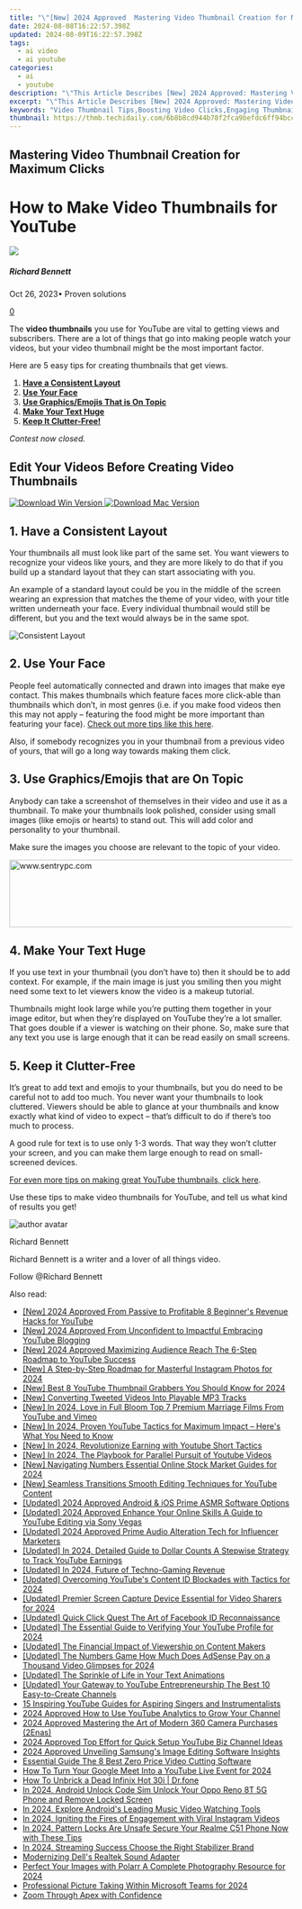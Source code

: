 ```yaml
---
title: "\"[New] 2024 Approved  Mastering Video Thumbnail Creation for Maximum Clicks\""
date: 2024-08-08T16:22:57.398Z
updated: 2024-08-09T16:22:57.398Z
tags:
  - ai video
  - ai youtube
categories:
  - ai
  - youtube
description: "\"This Article Describes [New] 2024 Approved: Mastering Video Thumbnail Creation for Maximum Clicks\""
excerpt: "\"This Article Describes [New] 2024 Approved: Mastering Video Thumbnail Creation for Maximum Clicks\""
keywords: "Video Thumbnail Tips,Boosting Video Clicks,Engaging Thumbnails,Crafting Thumbnail Images,Optimize Video Titles,Increase View Count,Effective Thumbnail Design"
thumbnail: https://thmb.techidaily.com/6b8b8cd944b78f2fca9befdc6ff94bcc8ad2bce093f59dcdf2b6479e3403f82d.jpg
---
```


## Mastering Video Thumbnail Creation for Maximum Clicks

# How to Make Video Thumbnails for YouTube

![](https://images.wondershare.com/filmora/article-images/richard-bennett.jpg)

##### Richard Bennett

 Oct 26, 2023• Proven solutions

[0](#commentsBoxSeoTemplate)

The **video thumbnails** you use for YouTube are vital to getting views and subscribers. There are a lot of things that go into making people watch your videos, but your video thumbnail might be the most important factor.

Here are 5 easy tips for creating thumbnails that get views.

1. **[Have a Consistent Layout](#one)**
2. **[Use Your Face](#two)**
3. **[Use Graphics/Emojis That is On Topic](#three)**
4. **[Make Your Text Huge](#four)**
5. **[Keep It Clutter-Free!](#five)**

 _Contest now closed._

## Edit Your Videos Before Creating Video Thumbnails

[![Download Win Version](https://images.wondershare.com/filmora/guide/download-btn-win.jpg) ](https://tools.techidaily.com/wondershare/filmora/download/) [![Download Mac Version](https://images.wondershare.com/filmora/guide/download-btn-mac.jpg) ](https://tools.techidaily.com/wondershare/filmora/download/)

## 1\. Have a Consistent Layout

Your thumbnails all must look like part of the same set. You want viewers to recognize your videos like yours, and they are more likely to do that if you build up a standard layout that they can start associating with you.

An example of a standard layout could be you in the middle of the screen wearing an expression that matches the theme of your video, with your title written underneath your face. Every individual thumbnail would still be different, but you and the text would always be in the same spot.

![Consistent Layout](https://images.wondershare.com/filmora/article-images/consistent-layout.jpg)

## **2\. Use Your Face**

People feel automatically connected and drawn into images that make eye contact. This makes thumbnails which feature faces more click-able than thumbnails which don’t, in most genres (i.e. if you make food videos then this may not apply – featuring the food might be more important than featuring your face). [Check out more tips like this here](https://tools.techidaily.com/wondershare/filmora/download/).

Also, if somebody recognizes you in your thumbnail from a previous video of yours, that will go a long way towards making them click.

## 3\. Use Graphics/Emojis that are On Topic

Anybody can take a screenshot of themselves in their video and use it as a thumbnail. To make your thumbnails look polished, consider using small images (like emojis or hearts) to stand out. This will add color and personality to your thumbnail.

Make sure the images you choose are relevant to the topic of your video.

<!-- affiliate ads begin -->
<a href="https://sentrypc.7eer.net/c/5597632/398457/3022" target="_top" id="398457"><img src="//a.impactradius-go.com/display-ad/3022-398457" border="0" alt="www.sentrypc.com" width="980" height="120"/></a><img height="0" width="0" src="https://sentrypc.7eer.net/i/5597632/398457/3022" style="position:absolute;visibility:hidden;" border="0" />
<!-- affiliate ads end -->
## 4\. Make Your Text Huge

If you use text in your thumbnail (you don’t have to) then it should be to add context. For example, if the main image is just you smiling then you might need some text to let viewers know the video is a makeup tutorial.

Thumbnails might look large while you’re putting them together in your image editor, but when they’re displayed on YouTube they’re a lot smaller. That goes double if a viewer is watching on their phone. So, make sure that any text you use is large enough that it can be read easily on small screens.

## 5\. Keep it Clutter-Free

It’s great to add text and emojis to your thumbnails, but you do need to be careful not to add too much. You never want your thumbnails to look cluttered. Viewers should be able to glance at your thumbnails and know exactly what kind of video to expect – that’s difficult to do if there’s too much to process.

A good rule for text is to use only 1-3 words. That way they won’t clutter your screen, and you can make them large enough to read on small-screened devices.

 [For even more tips on making great YouTube thumbnails, click here](https://tools.techidaily.com/wondershare/filmora/download/).

Use these tips to make video thumbnails for YouTube, and tell us what kind of results you get!

![author avatar](https://images.wondershare.com/filmora/article-images/richard-bennett.jpg)

Richard Bennett

Richard Bennett is a writer and a lover of all things video.

Follow @Richard Bennett


<ins class="adsbygoogle"
     style="display:block"
     data-ad-format="autorelaxed"
     data-ad-client="ca-pub-7571918770474297"
     data-ad-slot="1223367746"></ins>



<ins class="adsbygoogle"
     style="display:block"
     data-ad-client="ca-pub-7571918770474297"
     data-ad-slot="8358498916"
     data-ad-format="auto"
     data-full-width-responsive="true"></ins>



<span class="atpl-alsoreadstyle">Also read:</span>
<div><ul>
<li><a href="https://youtube-blog.techidaily.com/024-approved-from-passive-to-profitable-8-beginners-revenue-hacks-for-youtube/"><u>[New] 2024 Approved  From Passive to Profitable  8 Beginner's Revenue Hacks for YouTube</u></a></li>
<li><a href="https://youtube-blog.techidaily.com/024-approved-from-unconfident-to-impactful-embracing-youtube-blogging/"><u>[New] 2024 Approved  From Unconfident to Impactful  Embracing YouTube Blogging</u></a></li>
<li><a href="https://youtube-blog.techidaily.com/024-approved-maximizing-audience-reach-the-6-step-roadmap-to-youtube-success/"><u>[New] 2024 Approved  Maximizing Audience Reach  The 6-Step Roadmap to YouTube Success</u></a></li>
<li><a href="https://instagram-video-recordings.techidaily.com/new-a-step-by-step-roadmap-for-masterful-instagram-photos-for-2024/"><u>[New] A Step-by-Step Roadmap for Masterful Instagram Photos for 2024</u></a></li>
<li><a href="https://youtube-blog.techidaily.com/est-8-youtube-thumbnail-grabbers-you-should-know-for-2024/"><u>[New] Best 8 YouTube Thumbnail Grabbers You Should Know for 2024</u></a></li>
<li><a href="https://extra-hints.techidaily.com/new-converting-tweeted-videos-into-playable-mp3-tracks/"><u>[New] Converting Tweeted Videos Into Playable MP3 Tracks</u></a></li>
<li><a href="https://youtube-web.techidaily.com/n-2024-love-in-full-bloom-top-7-premium-marriage-films-from-youtube-and-vimeo/"><u>[New] In 2024, Love in Full Bloom  Top 7 Premium Marriage Films From YouTube and Vimeo</u></a></li>
<li><a href="https://youtube-blog.techidaily.com/n-2024-proven-youtube-tactics-for-maximum-impact-heres-what-you-need-to-know/"><u>[New] In 2024, Proven YouTube Tactics for Maximum Impact – Here's What You Need to Know</u></a></li>
<li><a href="https://youtube-blog.techidaily.com/n-2024-revolutionize-earning-with-youtube-short-tactics/"><u>[New] In 2024, Revolutionize Earning with Youtube Short Tactics</u></a></li>
<li><a href="https://youtube-blog.techidaily.com/n-2024-the-playbook-for-parallel-pursuit-of-youtube-videos/"><u>[New] In 2024, The Playbook for Parallel Pursuit of Youtube Videos</u></a></li>
<li><a href="https://youtube-zero.techidaily.com/avigating-numbers-essential-online-stock-market-guides-for-2024/"><u>[New] Navigating Numbers  Essential Online Stock Market Guides for 2024</u></a></li>
<li><a href="https://youtube-blog.techidaily.com/eamless-transitions-smooth-editing-techniques-for-youtube-content/"><u>[New] Seamless Transitions  Smooth Editing Techniques for YouTube Content</u></a></li>
<li><a href="https://youtube-blog.techidaily.com/ed-2024-approved-android-and-ios-prime-asmr-software-options/"><u>[Updated] 2024 Approved  Android & iOS  Prime ASMR Software Options</u></a></li>
<li><a href="https://youtube-blog.techidaily.com/ed-2024-approved-enhance-your-online-skills-a-guide-to-youtube-editing-via-sony-vegas/"><u>[Updated] 2024 Approved  Enhance Your Online Skills  A Guide to YouTube Editing via Sony Vegas</u></a></li>
<li><a href="https://youtube-blog.techidaily.com/ed-2024-approved-prime-audio-alteration-tech-for-influencer-marketers/"><u>[Updated] 2024 Approved  Prime Audio Alteration Tech for Influencer Marketers</u></a></li>
<li><a href="https://youtube-blog.techidaily.com/ed-in-2024-detailed-guide-to-dollar-counts-a-stepwise-strategy-to-track-youtube-earnings/"><u>[Updated] In 2024, Detailed Guide to Dollar Counts  A Stepwise Strategy to Track YouTube Earnings</u></a></li>
<li><a href="https://youtube-blog.techidaily.com/ed-in-2024-future-of-techno-gaming-revenue/"><u>[Updated] In 2024, Future of Techno-Gaming Revenue</u></a></li>
<li><a href="https://youtube-blog.techidaily.com/ed-overcoming-youtubes-content-id-blockades-with-tactics-for-2024/"><u>[Updated] Overcoming YouTube's Content ID Blockades with Tactics for 2024</u></a></li>
<li><a href="https://youtube-blog.techidaily.com/ed-premier-screen-capture-device-essential-for-video-sharers-for-2024/"><u>[Updated] Premier Screen Capture Device  Essential for Video Sharers for 2024</u></a></li>
<li><a href="https://facebook-video-recording.techidaily.com/updated-quick-click-quest-the-art-of-facebook-id-reconnaissance/"><u>[Updated] Quick Click Quest  The Art of Facebook ID Reconnaissance</u></a></li>
<li><a href="https://youtube-blog.techidaily.com/ed-the-essential-guide-to-verifying-your-youtube-profile-for-2024/"><u>[Updated] The Essential Guide to Verifying Your YouTube Profile for 2024</u></a></li>
<li><a href="https://youtube-blog.techidaily.com/ed-the-financial-impact-of-viewership-on-content-makers/"><u>[Updated] The Financial Impact of Viewership on Content Makers</u></a></li>
<li><a href="https://youtube-blog.techidaily.com/ed-the-numbers-game-how-much-does-adsense-pay-on-a-thousand-video-glimpses-for-2024/"><u>[Updated] The Numbers Game  How Much Does AdSense Pay on a Thousand Video Glimpses for 2024</u></a></li>
<li><a href="https://youtube-blog.techidaily.com/ed-the-sprinkle-of-life-in-your-text-animations/"><u>[Updated] The Sprinkle of Life in Your Text Animations</u></a></li>
<li><a href="https://youtube-blog.techidaily.com/ed-your-gateway-to-youtube-entrepreneurship-the-best-10-easy-to-create-channels/"><u>[Updated] Your Gateway to YouTube Entrepreneurship  The Best 10 Easy-to-Create Channels</u></a></li>
<li><a href="https://youtube-data.techidaily.com/spiring-youtube-guides-for-aspiring-singers-and-instrumentalists/"><u>15 Inspiring YouTube Guides for Aspiring Singers and Instrumentalists</u></a></li>
<li><a href="https://youtube-blog.techidaily.com/approved-how-to-use-youtube-analytics-to-grow-your-channel/"><u>2024 Approved  How to Use YouTube Analytics to Grow Your Channel</u></a></li>
<li><a href="https://extra-skills.techidaily.com/2024-approved-mastering-the-art-of-modern-360-camera-purchases-2enas/"><u>2024 Approved  Mastering the Art of Modern 360 Camera Purchases (2Enas)</u></a></li>
<li><a href="https://youtube-blog.techidaily.com/approved-top-effort-for-quick-setup-youtube-biz-channel-ideas/"><u>2024 Approved  Top Effort for Quick Setup  YouTube Biz Channel Ideas</u></a></li>
<li><a href="https://some-skills.techidaily.com/2024-approved-unveiling-samsungs-image-editing-software-insights/"><u>2024 Approved  Unveiling Samsung's Image Editing Software Insights</u></a></li>
<li><a href="https://youtube-blog.techidaily.com/tial-guide-the-8-best-zero-price-video-cutting-software/"><u>Essential Guide  The 8 Best Zero Price Video Cutting Software</u></a></li>
<li><a href="https://youtube-blog.techidaily.com/o-turn-your-google-meet-into-a-youtube-live-event-for-2024/"><u>How To Turn Your Google Meet Into a YouTube Live Event for 2024</u></a></li>
<li><a href="https://fix-guide.techidaily.com/how-to-unbrick-a-dead-infinix-hot-30i-drfone-by-drfone-fix-android-problems-fix-android-problems/"><u>How To Unbrick a Dead Infinix Hot 30i | Dr.fone</u></a></li>
<li><a href="https://sim-unlock.techidaily.com/in-2024-android-unlock-code-sim-unlock-your-oppo-reno-8t-5g-phone-and-remove-locked-screen-by-drfone-android/"><u>In 2024, Android Unlock Code Sim Unlock Your Oppo Reno 8T 5G Phone and Remove Locked Screen</u></a></li>
<li><a href="https://some-knowledge.techidaily.com/in-2024-explore-androids-leading-music-video-watching-tools/"><u>In 2024, Explore Android's Leading Music Video Watching Tools</u></a></li>
<li><a href="https://instagram-video-recordings.techidaily.com/in-2024-igniting-the-fires-of-engagement-with-viral-instagram-videos/"><u>In 2024, Igniting the Fires of Engagement with Viral Instagram Videos</u></a></li>
<li><a href="https://easy-unlock-android.techidaily.com/in-2024-pattern-locks-are-unsafe-secure-your-realme-c51-phone-now-with-these-tips-by-drfone-android/"><u>In 2024, Pattern Locks Are Unsafe Secure Your Realme C51 Phone Now with These Tips</u></a></li>
<li><a href="https://youtube-help.techidaily.com/in-2024-streaming-success-choose-the-right-stabilizer-brand/"><u>In 2024, Streaming Success  Choose the Right Stabilizer Brand</u></a></li>
<li><a href="https://driver-install.techidaily.com/modernizing-dells-realtek-sound-adapter/"><u>Modernizing Dell's Realtek Sound Adapter</u></a></li>
<li><a href="https://extra-approaches.techidaily.com/perfect-your-images-with-polarr-a-complete-photography-resource-for-2024/"><u>Perfect Your Images with Polarr  A Complete Photography Resource for 2024</u></a></li>
<li><a href="https://snapchat-videos.techidaily.com/professional-picture-taking-within-microsoft-teams-for-2024/"><u>Professional Picture Taking Within Microsoft Teams for 2024</u></a></li>
<li><a href="https://graphic-issues.techidaily.com/zoom-through-apex-with-confidence/"><u>Zoom Through Apex with Confidence</u></a></li>
</ul></div>
